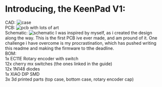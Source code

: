 # Introducing, the KeenPad V1:</br>
CAD: ![case](https://raw.githubusercontent.com/keenwarice/hackpad/refs/heads/main/hackpads/KeenpadV1/assets/cad2.png)</br>
PCB: ![pcb with lots of art](https://raw.githubusercontent.com/keenwarice/hackpad/refs/heads/main/hackpads/KeenpadV1/assets/pcb.png)</br>
Schematic: ![schematic](https://raw.githubusercontent.com/keenwarice/hackpad/refs/heads/main/hackpads/KeenpadV1/assets/shcematic.png)
I was inspired by myself, as i created the design along the way. This is the first PCB ive ever made, and am pround of it. One challenge i have overcome is my procrastination, which has pushed writing this readme and making the firmware to tthe deadline. <br/>
BOM: <br/>
1x EC11E Rotary encoder with switch <br/>
12x cherry mx switches (the ones linked in the guide)<br/>
12x 1N148 diodes <br/>
1x XIAO DIP SMD <br/>
3x 3d printed parts (top case, bottom case, rotary encoder cap)

